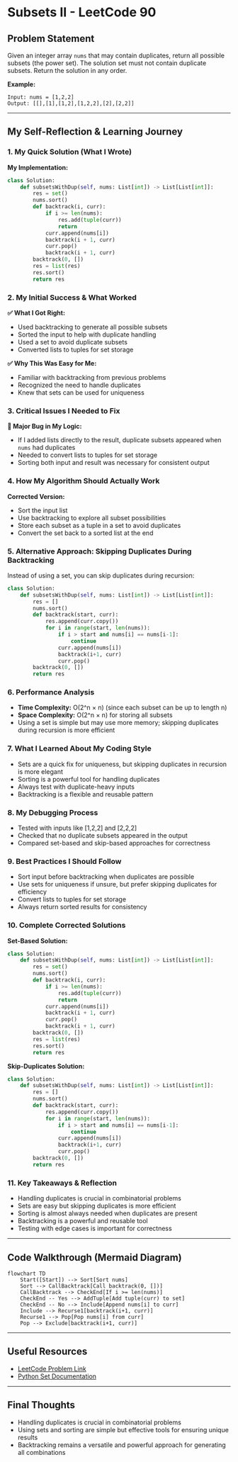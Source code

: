 # Subsets II - LeetCode 90

## Problem Statement
Given an integer array `nums` that may contain duplicates, return all possible subsets (the power set). The solution set must not contain duplicate subsets. Return the solution in any order.

**Example:**
```
Input: nums = [1,2,2]
Output: [[],[1],[1,2],[1,2,2],[2],[2,2]]
```

---

## My Self-Reflection & Learning Journey

### 1. My Quick Solution (What I Wrote)

**My Implementation:**
```python
class Solution:
    def subsetsWithDup(self, nums: List[int]) -> List[List[int]]:
        res = set()
        nums.sort()
        def backtrack(i, curr):
            if i >= len(nums):
                res.add(tuple(curr))
                return
            curr.append(nums[i])
            backtrack(i + 1, curr)
            curr.pop()
            backtrack(i + 1, curr)
        backtrack(0, [])
        res = list(res)
        res.sort()
        return res
```

### 2. My Initial Success & What Worked

**✅ What I Got Right:**
- Used backtracking to generate all possible subsets
- Sorted the input to help with duplicate handling
- Used a set to avoid duplicate subsets
- Converted lists to tuples for set storage

**✅ Why This Was Easy for Me:**
- Familiar with backtracking from previous problems
- Recognized the need to handle duplicates
- Knew that sets can be used for uniqueness

### 3. Critical Issues I Needed to Fix

**🚫 Major Bug in My Logic:**
- If I added lists directly to the result, duplicate subsets appeared when `nums` had duplicates
- Needed to convert lists to tuples for set storage
- Sorting both input and result was necessary for consistent output

### 4. How My Algorithm Should Actually Work

**Corrected Version:**
- Sort the input list
- Use backtracking to explore all subset possibilities
- Store each subset as a tuple in a set to avoid duplicates
- Convert the set back to a sorted list at the end

### 5. Alternative Approach: Skipping Duplicates During Backtracking

Instead of using a set, you can skip duplicates during recursion:
```python
class Solution:
    def subsetsWithDup(self, nums: List[int]) -> List[List[int]]:
        res = []
        nums.sort()
        def backtrack(start, curr):
            res.append(curr.copy())
            for i in range(start, len(nums)):
                if i > start and nums[i] == nums[i-1]:
                    continue
                curr.append(nums[i])
                backtrack(i+1, curr)
                curr.pop()
        backtrack(0, [])
        return res
```

### 6. Performance Analysis
- **Time Complexity:** O(2^n × n) (since each subset can be up to length n)
- **Space Complexity:** O(2^n × n) for storing all subsets
- Using a set is simple but may use more memory; skipping duplicates during recursion is more efficient

### 7. What I Learned About My Coding Style
- Sets are a quick fix for uniqueness, but skipping duplicates in recursion is more elegant
- Sorting is a powerful tool for handling duplicates
- Always test with duplicate-heavy inputs
- Backtracking is a flexible and reusable pattern

### 8. My Debugging Process
- Tested with inputs like [1,2,2] and [2,2,2]
- Checked that no duplicate subsets appeared in the output
- Compared set-based and skip-based approaches for correctness

### 9. Best Practices I Should Follow
- Sort input before backtracking when duplicates are possible
- Use sets for uniqueness if unsure, but prefer skipping duplicates for efficiency
- Convert lists to tuples for set storage
- Always return sorted results for consistency

### 10. Complete Corrected Solutions

**Set-Based Solution:**
```python
class Solution:
    def subsetsWithDup(self, nums: List[int]) -> List[List[int]]:
        res = set()
        nums.sort()
        def backtrack(i, curr):
            if i >= len(nums):
                res.add(tuple(curr))
                return
            curr.append(nums[i])
            backtrack(i + 1, curr)
            curr.pop()
            backtrack(i + 1, curr)
        backtrack(0, [])
        res = list(res)
        res.sort()
        return res
```

**Skip-Duplicates Solution:**
```python
class Solution:
    def subsetsWithDup(self, nums: List[int]) -> List[List[int]]:
        res = []
        nums.sort()
        def backtrack(start, curr):
            res.append(curr.copy())
            for i in range(start, len(nums)):
                if i > start and nums[i] == nums[i-1]:
                    continue
                curr.append(nums[i])
                backtrack(i+1, curr)
                curr.pop()
        backtrack(0, [])
        return res
```

### 11. Key Takeaways & Reflection
- Handling duplicates is crucial in combinatorial problems
- Sets are easy but skipping duplicates is more efficient
- Sorting is almost always needed when duplicates are present
- Backtracking is a powerful and reusable tool
- Testing with edge cases is important for correctness

---

## Code Walkthrough (Mermaid Diagram)
```mermaid
flowchart TD
    Start([Start]) --> Sort[Sort nums]
    Sort --> CallBacktrack[Call backtrack(0, [])]
    CallBacktrack --> CheckEnd[If i >= len(nums)]
    CheckEnd -- Yes --> AddTuple[Add tuple(curr) to set]
    CheckEnd -- No --> Include[Append nums[i] to curr]
    Include --> Recurse1[backtrack(i+1, curr)]
    Recurse1 --> Pop[Pop nums[i] from curr]
    Pop --> Exclude[backtrack(i+1, curr)]
```

---

## Useful Resources
- [LeetCode Problem Link](https://leetcode.com/problems/subsets-ii/)
- [Python Set Documentation](https://docs.python.org/3/library/stdtypes.html#set)

---

## Final Thoughts
- Handling duplicates is crucial in combinatorial problems
- Using sets and sorting are simple but effective tools for ensuring unique results
- Backtracking remains a versatile and powerful approach for generating all combinations
